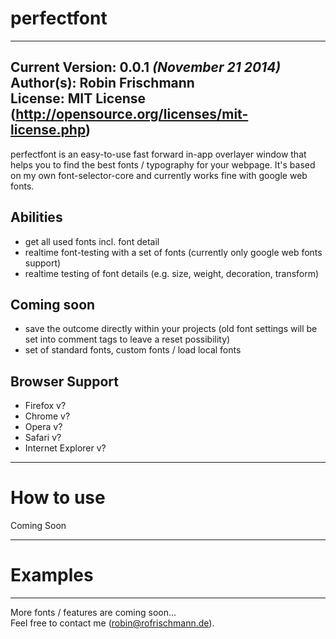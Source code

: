 # perfectfont #
----------------------------------- 
**Current Version**: 0.0.1 *(November 21 2014)*   
**Author(s)**: Robin Frischmann   
**License**: MIT License (http://opensource.org/licenses/mit-license.php)
-----------------------------------
    
perfectfont is an easy-to-use fast forward in-app overlayer window that helps you to find the best fonts / typography for your webpage.
It's based on my own font-selector-core and currently works fine with google web fonts.   

## Abilities ##
* get all used fonts incl. font detail
* realtime font-testing with a set of fonts (currently only google web fonts support)
* realtime testing of font details (e.g. size, weight, decoration, transform)

## Coming soon ## 
* save the outcome directly within your projects (old font settings will be set into comment tags to leave a reset possibility)
* set of standard fonts, custom fonts / load local fonts

## Browser Support ##
* Firefox v?
* Chrome v?
* Opera v?
* Safari v?
* Internet Explorer v?

-----------------------------------
# **How to use** #

Coming Soon

-----------------------------------------------------------

# **Examples** #
     
--------------------------------------

More fonts / features are coming soon...  
Feel free to contact me ([robin@rofrischmann.de](mailto:robin@rofrischmann.de)).